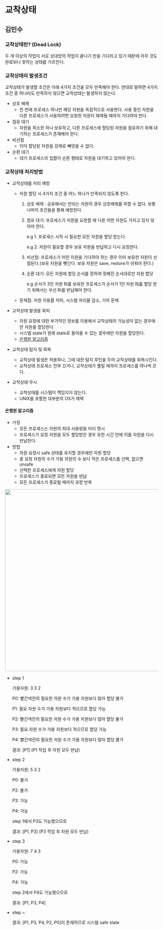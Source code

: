 # 교착상태

## 김민수

### 교착상태란? (Dead Lock)

두 개 이상의 작업이 서로 상대방의 작업이 끝나기 만을 기다리고 있기 때문에 아무 것도 완료되니 못하는 상태를 가르킨다.

### 교착상태의 발생조건

교착상태가 발생할 조건은 아래 4가지 조건을 모두 만족해야 한다. 반대로 말하면 4가지 조건 중 하나라도 만족하지 않으면 교착상태는 발생하지 않는다.

- 상호 배제
  - 한 번에 프로세스 하나만 해당 자원을 독점적으로 사용한다. 사용 중인 자원을 다른 프로세스가 사용하려면 요청한 자원이 해제될 때까지 기다려야 한다.
- 점유 대기
  - 자원을 최소한 하나 보유하고, 다른 프로세스에 할당된 자원을 점유하기 위해 대기하는 프로세스가 존재해야 한다.
- 비선점
  - 이미 할당된 자원을 강제로 빼앗을 수 없다.
- 순환 대기
  - 대기 프로세스의 집합이 순환 형태로 자원을 대기하고 있어야 한다.

### 교착상태 처리방법

- 교착상태를 미리 예방

  - 자원 할당 시 4가지 조건 중 어느 하나가 만족되지 않도록 한다.

    1. 상호 배제 : 공유해서는 안되는 자원의 경우 상호배제를 피할 수 없다. 보통 나머지 조건들을 통해 예방한다.

    2. 점유 대기: 프로세스가 자원을 요청할 때 다른 어떤 자원도 가지고 있지 않아야 한다.

       e.g 1. 프로세스 시작 시 필요한 모든 자원을 할당 받는다.

       e.g 2. 자원이 필요할 경우 보유 자원을 반납하고 다시 요청한다.

    3. 비선점: 프로세스가 어떤 자원을 기다려야 하는 경우 이미 보유한 자원이 선점된다.(보유 자원을 뺏긴다. 보유 자원은 save, restore가 쉬워야 한다.)

    4. 순환 대기: 모든 자원에 할당 순서를 정하여 정해진 순서대로만 자원 할당

       e.g 순서가 3인 자원 Ri를 보유한 프로세스가 순서가 1인 자원 Rj를 할당 받기 위해서는 우선 Ri를 반납해야 한다.

  - 문제점: 자원 이용률 저하, 시스템 처리율 감소, 기아 문제

- 교착상태 발생을 회피

  - 자원 요청에 대한 부가적인 정보를 이용해서 교착상태의 가능성이 없는 경우에만 자원을 할당한다.
  - 시스템 state가 원래 state로 돌아올 수 있는 경우에만 자원을 할당한다.
  - [은행원 알고리즘](#은행원-알고리즘)

- 교착상태 탐지 및 회복

  - 교착상태 발생은 허용하나, 그에 대한 탐지 루틴을 두어 교착상태를 회복시킨다.
  - 교착상태 프로세스 전부 끄거나, 교착상태가 풀릴 때까지 프로세스를 하나씩 끈다.

- 교착상태 무시

  - 교착상태를 시스템이 책임지지 않는다.
  - UNIX를 포함한 대부분의 OS가 채택

#### 은행원 알고리즘

- 가정
  - 모든 프로세스는 자원의 최대 사용량을 미리 명시
  - 프로세스가 요청 자원을 모두 할당받은 경우 유한 시간 안에 이들 자원을 다시 반납한다.
- 방법
  - 자원 요청시 safe 상태를 유지할 경우에만 자원 할당
  - 총 요청 자원의 수가 가용 자원의 수 보다 적은 프로세스를 선택, 없으면 unsafe
  - 선택한 프로세스에게 자원 할당
  - 프로세스가 종료되면 모든 자원을 반납
  - 모든 프로세스가 종료될 때까지 과정 반복

<img src="https://user-images.githubusercontent.com/80962918/137317394-38aa383f-cded-40ea-96ab-40c7d05f15ee.png" style width="600"/>

- step 1

  가용자원: 3 3 2

  P0: 빨간색칸의 필요한 자원 수가 가용 자원보다 많아 할당 불가

  P1: 필요 자원 수가 가용 자원보다 적으므로 할당 가능

  P2: 빨간색칸의 필요한 자원 수가 가용 자원보다 많아 할당 불가

  P3: 필요 자원 수가 가용 자원보다 적으므로 할당 가능

  P4: 빨간색칸의 필요한 자원 수가 가용 자원보다 많아 할당 불가

  결과: [P1] (P1 작업 후 자원 모두 반납)

- step 2

  가용자원: 5 3 2

  P0: 불가

  P2: 불가

  P3: 가능

  P4: 가능

  step 1에서 P3도 가능했으므로

  결과: [P1, P3] (P3 작업 후 자원 모두 반납)

- step 3

  가용자원: 7 4 3

  P0: 가능

  P2: 가능

  P4: 가능

  step 2에서 P4도 가능했으므로

  결과: [P1, P3, P4]

- step ~

  결과: [P1, P3, P4, P2, P0]이 존재하므로 시스템 safe state
